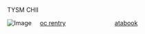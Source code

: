 

  TYSM CHII


![Image](https://github.com/user-attachments/assets/e8d3118c-593f-4490-bd32-1a2be3018b79)
‎ ‎ ‎ ‎ [oc rentry](https://docs.google.com/document/d/1YMBFDokJW1jT1MuksnysoSJqIK_0rtn7lYPUDKboQQI/edit?usp=drivesdk)‎ ‎ ‎ ‎ ‎ ‎ ‎ ‎ ‎ ‎ ‎ ‎ ‎ ‎ ‎ ‎ ‎ ‎ ‎ ‎ ‎ ‎ ‎ ‎ ‎ ‎ ‎ ‎ ‎ [atabook](https://thedilophosa.atabook.org/)
